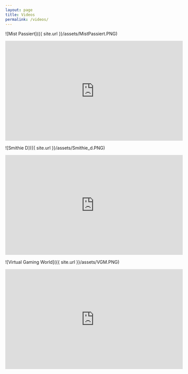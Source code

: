 ```yaml
---
layout: page
title: Videos
permalink: /videos/
---
```


![Mist Passiert]({{ site.url }}/assets/MistPassiert.PNG)

<iframe width="560" height="315" src="https://www.youtube.com/embed/eLs6BMIvXL0" frameborder="0" allowfullscreen></iframe>


![Smithie D]({{ site.url }}/assets/Smithie_d.PNG)

<iframe width="560" height="315" src="https://www.youtube.com/embed/QPRSexnKbw0" frameborder="0" allowfullscreen></iframe>


![Virtual Gaming World]({{ site.url }}/assets/VGM.PNG)

<iframe width="560" height="315" src="https://www.youtube.com/embed/WD2IeqUCaOU" frameborder="0" allowfullscreen></iframe>
